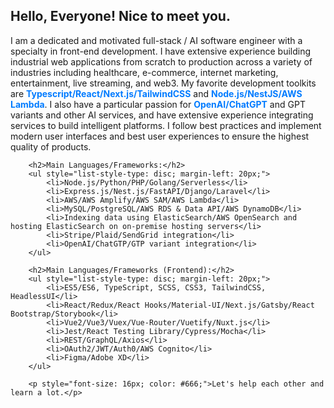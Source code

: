 ## Hello, Everyone! Nice to meet you.

I am a dedicated and motivated full-stack / AI software engineer with a specialty in front-end development.
I have extensive experience building industrial web applications from scratch to production across a variety of industries including healthcare, e-commerce, internet marketing, entertainment, live streaming, and web3.
My favorite development toolkits are <span style="color: #007BFF; font-weight: bold;">Typescript/React/Next.js/TailwindCSS</span> and <span style="color: #007BFF; font-weight: bold;">Node.js/NestJS/AWS Lambda</span>.
I also have a particular passion for <span style="color: #007BFF; font-weight: bold;">OpenAI/ChatGPT</span> and GPT variants and other AI services, and have extensive experience integrating services to build intelligent platforms.
I follow best practices and implement modern user interfaces and best user experiences to ensure the highest quality of products.

        <h2>Main Languages/Frameworks:</h2>
        <ul style="list-style-type: disc; margin-left: 20px;">
            <li>Node.js/Python/PHP/Golang/Serverless</li>
            <li>Express.js/Nest.js/FastAPI/Django/Laravel</li>
            <li>AWS/AWS Amplify/AWS SAM/AWS Lambda</li>
            <li>MySQL/PostgreSQL/AWS RDS & Data API/AWS DynamoDB</li>
            <li>Indexing data using ElasticSearch/AWS OpenSearch and hosting ElasticSearch on on-premise hosting servers</li>
            <li>Stripe/Plaid/SendGrid integration</li>
            <li>OpenAI/ChatGTP/GTP variant integration</li>
        </ul>

        <h2>Main Languages/Frameworks (Frontend):</h2>
        <ul style="list-style-type: disc; margin-left: 20px;">
            <li>ES5/ES6, TypeScript, SCSS, CSS3, TailwindCSS, HeadlessUI</li>
            <li>React/Redux/React Hooks/Material-UI/Next.js/Gatsby/React Bootstrap/Storybook</li>
            <li>Vue2/Vue3/Vuex/Vue-Router/Vuetify/Nuxt.js</li>
            <li>Jest/React Testing Library/Cypress/Mocha</li>
            <li>REST/GraphQL/Axios</li>
            <li>OAuth2/JWT/Auth0/AWS Cognito</li>
            <li>Figma/Adobe XD</li>
        </ul>

        <p style="font-size: 16px; color: #666;">Let's help each other and learn a lot.</p>

